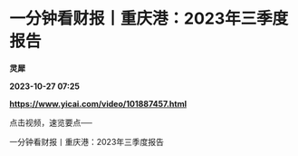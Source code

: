 # 一分钟看财报丨重庆港：2023年三季度报告
**灵犀**

**2023-10-27 07:25**

**https://www.yicai.com/video/101887457.html**

点击视频，速览要点──

一分钟看财报丨重庆港：2023年三季度报告